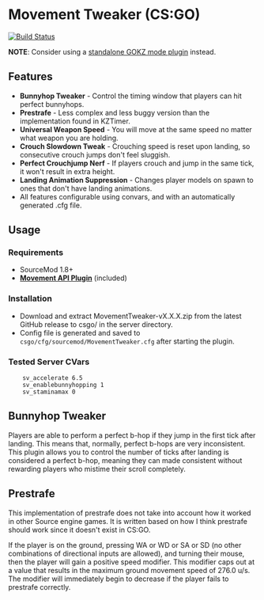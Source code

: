 # Movement Tweaker (CS:GO)

[![Build Status](https://travis-ci.org/danzayau/MovementTweaker.svg?branch=master)](https://travis-ci.org/danzayau/MovementTweaker)

**NOTE**: Consider using a [standalone GOKZ mode plugin](https://bitbucket.org/kztimerglobalteam/gokz) instead.

## Features

 * **Bunnyhop Tweaker** - Control the timing window that players can hit perfect bunnyhops.
 * **Prestrafe** - Less complex and less buggy version than the implementation found in KZTimer.
 * **Universal Weapon Speed** - You will move at the same speed no matter what weapon you are holding.
 * **Crouch Slowdown Tweak** - Crouching speed is reset upon landing, so consecutive crouch jumps don't feel sluggish.
 * **Perfect Crouchjump Nerf** - If players crouch and jump in the same tick, it won't result in extra height.
 * **Landing Animation Suppression** - Changes player models on spawn to ones that don't have landing animations.
 * All features configurable using convars, and with an automatically generated .cfg file.

## Usage
 
### Requirements

 * SourceMod 1.8+
 * [**Movement API Plugin**](https://github.com/danzayau/MovementAPI) (included)

### Installation

 * Download and extract MovementTweaker-vX.X.X.zip from the latest GitHub release to csgo/ in the server directory.
 * Config file is generated and saved to ```csgo/cfg/sourcemod/MovementTweaker.cfg``` after starting the plugin.
 
### Tested Server CVars

```
	sv_accelerate 6.5
	sv_enablebunnyhopping 1
	sv_staminamax 0	
```
 
## Bunnyhop Tweaker

Players are able to perform a perfect b-hop if they jump in the first tick after landing. This means that, normally, perfect b-hops are very inconsistent. This plugin allows you to control the number of ticks after landing is considered a perfect b-hop, meaning they can made consistent without rewarding players who mistime their scroll completely.

## Prestrafe

This implementation of prestrafe does not take into account how it worked in other Source engine games. It is written based on how I think prestrafe should work since it doesn't exist in CS:GO.

If the player is on the ground, pressing WA or WD or SA or SD (no other combinations of directional inputs are allowed), and turning their mouse, then the player will gain a positive speed modifier. This modifier caps out at a value that results in the maximum ground movement speed of 276.0 u/s. The modifier will immediately begin to decrease if the player fails to prestrafe correctly.
